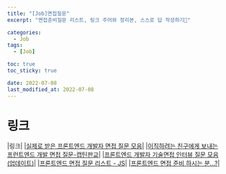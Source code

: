 ```yaml
---
title: "[Job]면접질문"
excerpt: "면접준비질문 리스트, 링크 주어와 정리본, 스스로 답 작성하기🌟"

categories:
  - Job
tags:
  - [Job]

toc: true
toc_sticky: true

date: 2022-07-08
last_modified_at: 2022-07-08
---
```


# 링크

|링크|
|[실제로 받은 프론트엔드 개발자 면접 질문 모음](https://xiubindev.tistory.com/119)|
|[이직하려는 친구에게 보내는 프런트엔드 개발 면접 질문-캡틴판교](https://joshua1988.github.io/web-development/interview/frontend-questions/)|
|[프론트엔드 개발자 기술면접 인터뷰 질문 모음(업데이트)](https://realmojo.tistory.com/300)|
|[프론트엔드 면접 질문 리스트 - JS](https://joontae-kim.github.io/2021/07/22/interview-question-js-2/)|
|[프론트엔드 면접 준비 하시는 분...?](https://velog.io/@junh0328/%ED%94%84%EB%A1%A0%ED%8A%B8-%EC%97%94%EB%93%9C-%EB%A9%B4%EC%A0%91-%EC%A4%80%EB%B9%84-%ED%95%98%EC%8B%A4%EB%B6%84)|
